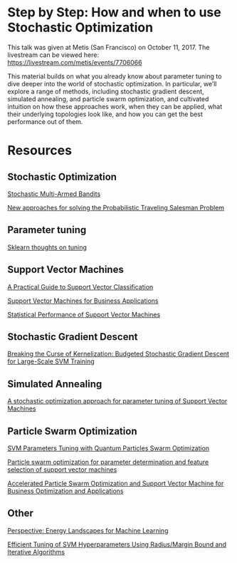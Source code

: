 # Step by Step: How and when to use Stochastic Optimization

This talk was given at Metis (San Francisco) on October 11, 2017. The livestream can be viewed here: https://livestream.com/metis/events/7706066

This material builds on what you already know about parameter tuning to dive deeper into the world of stochastic optimization. In particular, we’ll explore a range of methods, including stochastic gradient descent, simulated annealing, and particle swarm optimization, and cultivated intuition on how these approaches work, when they can be applied, what their underlying topologies look like, and how you can get the best performance out of them.

# Resources

## Stochastic Optimization

[Stochastic Multi-Armed Bandits](http://www.shivani-agarwal.net/Teaching/E0370/Aug-2013/Lectures/22.pdf)

[New approaches for solving the
Probabilistic Traveling Salesman Problem](http://iridia.ulb.ac.be/~mdorigo/HomePageDorigo/thesis/dea/BianchiDEA.pdf)

## Parameter tuning

[Sklearn thoughts on tuning](http://scikit-learn.org/stable/modules/grid_search.html)

## Support Vector Machines

[A Practical Guide to Support Vector Classification](http://www.csie.ntu.edu.tw/~cjlin/papers/guide/guide.pdf)

[Support Vector Machines for Business Applications](https://www.researchgate.net/publication/37617731_Support_Vector_Machines_for_Business_Applications)

[Statistical Performance of Support Vector Machines](https://arxiv.org/pdf/0804.0551.pdf)

## Stochastic Gradient Descent 

[Breaking the Curse of Kernelization: Budgeted Stochastic Gradient
Descent for Large-Scale SVM Training](http://www.dabi.temple.edu/budgetedsvm/pdfs/bsgd2012_jmlr.pdf)

## Simulated Annealing

[A stochastic optimization approach for parameter tuning of Support Vector Machines](http://ieeexplore.ieee.org/document/1333843/)

## Particle Swarm Optimization

[SVM Parameters Tuning with Quantum Particles Swarm Optimization](http://ieeexplore.ieee.org/document/4670970/)

[Particle swarm optimization for parameter determination and feature selection of support vector machines](http://romisatriawahono.net/lecture/rm/paper/Lin%20-%20Parameter%20determination%20and%20feature%20selection%20for%20SVM%20by%20PSO%20-%202009.pdf)

[Accelerated Particle Swarm Optimization and Support Vector Machine for Business Optimization and Applications](https://link.springer.com/chapter/10.1007/978-3-642-22185-9_6)

## Other

[Perspective: Energy Landscapes for Machine Learning](https://arxiv.org/abs/1703.07915)

[Efficient Tuning of SVM Hyperparameters Using Radius/Margin Bound and Iterative Algorithms](http://ieeexplore.ieee.org/document/1031955/)
